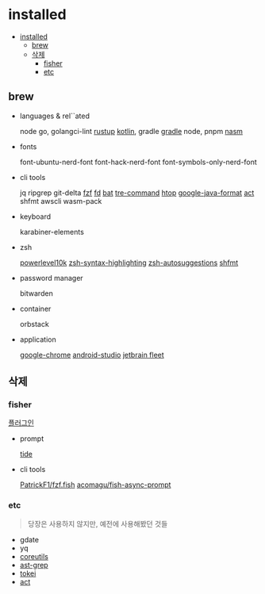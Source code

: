# installed

- [installed](#installed)
    - [brew](#brew)
    - [삭제](#삭제)
        - [fisher](#fisher)
        - [etc](#etc)

## brew

- languages & rel``ated

    node
    go, golangci-lint
    [rustup](https://github.com/rust-lang/rustup)
    [kotlin](https://formulae.brew.sh/formula/kotlin), gradle
    [gradle](https://formulae.brew.sh/formula/gradle)
    node, pnpm
    [nasm](https://formulae.brew.sh/formula/nasm)

- fonts

    font-ubuntu-nerd-font
    font-hack-nerd-font
    font-symbols-only-nerd-font

- cli tools

    jq
    ripgrep
    git-delta
    [fzf](https://github.com/junegunn/fzf)
    [fd](https://github.com/sharkdp/fd?tab=readme-ov-file#installation)
    [bat](https://github.com/sharkdp/bat?tab=readme-ov-file#installation)
    [tre-command](https://github.com/dduan/tre)
    [htop](https://htop.dev/)
    [google-java-format](https://github.com/google/google-java-format)
    [act](https://nektosact.com/installation/homebrew.html)
    shfmt
    awscli
    wasm-pack

- keyboard

    karabiner-elements

- zsh

    [powerlevel10k](https://github.com/romkatv/powerlevel10k?tab=readme-ov-file#homebrew)
    [zsh-syntax-highlighting](https://github.com/zsh-users/zsh-syntax-highlighting/blob/master/INSTALL.md)
    [zsh-autosuggestions](https://github.com/zsh-users/zsh-autosuggestions/blob/master/INSTALL.md)
    [shfmt](https://github.com/patrickvane/shfmt)

- password manager

    bitwarden

- container

    orbstack

- application

    [google-chrome](https://formulae.brew.sh/cask/google-chrome#default)
    [android-studio](https://formulae.brew.sh/cask/android-studio)
    [jetbrain fleet](https://formulae.brew.sh/cask/fleet)

## 삭제

### fisher

[플러그인](https://github.com/jorgebucaran/awsm.fish?tab=readme-ov-file)

- prompt

    [tide](https://github.com/IlanCosman/tide?tab=readme-ov-file)

- cli tools

    [PatrickF1/fzf.fish](https://github.com/PatrickF1/fzf.fish?tab=readme-ov-file)
    [acomagu/fish-async-prompt](https://github.com/acomagu/fish-async-prompt)

### etc

> 당장은 사용하지 않지만, 예전에 사용해봤던 것들

- gdate
- yq
- [coreutils](https://www.gnu.org/software/coreutils/)
- [ast-grep](https://github.com/ast-grep/ast-grep?tab=readme-ov-file)
- [tokei](https://github.com/XAMPPRocky/tokei)
- [act](https://github.com/nektos/act)
